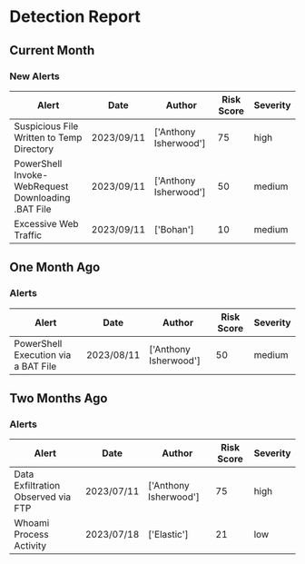 # Detection Report
## Current Month
### New Alerts
| Alert | Date | Author | Risk Score | Severity |
| --- | --- | --- | --- | --- |
|Suspicious File Written to Temp Directory|2023/09/11|['Anthony Isherwood']|75|high|
|PowerShell Invoke-WebRequest Downloading .BAT File|2023/09/11|['Anthony Isherwood']|50|medium|
|Excessive Web Traffic|2023/09/11|['Bohan']|10|medium|
## One Month Ago
### Alerts
| Alert | Date | Author | Risk Score | Severity |
| --- | --- | --- | --- | --- |
|PowerShell Execution via a BAT File|2023/08/11|['Anthony Isherwood']|50|medium|
## Two Months Ago
### Alerts
| Alert | Date | Author | Risk Score | Severity |
| --- | --- | --- | --- | --- |
|Data Exfiltration Observed via FTP|2023/07/11|['Anthony Isherwood']|75|high|
|Whoami Process Activity|2023/07/18|['Elastic']|21|low|
